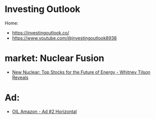 # Investing Outlook
Home:
- https://investingoutlook.co/
- https://www.youtube.com/@investingoutlook8938

# market: Nuclear Fusion
- [New Nuclear: Top Stocks for the Future of Energy - Whitney Tilson Reveals](https://youtu.be/r1z2D8SX1P4)

# Ad:
- [OIL Amazon - Ad #2 Horizontal](https://youtu.be/OY-KL4N9fw0)
